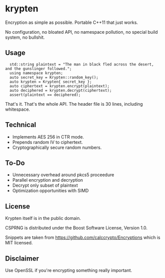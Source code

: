 # krypten
Encryption as simple as possible. Portable C++11 that just works. 

No configuration, no bloated API, no namespace pollution, no special build system, no bullshit. 

## Usage

      std::string plaintext = "The man in black fled across the desert, and the gunslinger followed.";
      using namespace krypten;
      auto secret_key = Krypten::random_key();
      auto krypten = Krypten{ secret_key };
      auto ciphertext = krypten.encrypt(plaintext);
      auto deciphered = krypten.decrypt(ciphertext);
      assert(plaintext == deciphered);
      
That's it. That's the whole API. The header file is 30 lines, including whitespace.

## Technical

* Implements AES 256 in CTR mode. 
* Prepends random IV to ciphertext. 
* Cryptographically secure random numbers. 

## To-Do

* Unnecessary overhead around pkcs5 proceedure
* Parallel encryption and decryption
* Decrypt only subset of plaintext
* Optimization opportunities with SIMD

## License

Krypten itself is in the public domain. 

CSPRNG is distributed under the Boost Software License, Version 1.0.

Snippets are taken from https://github.com/calccrypto/Encryptions which is MIT licensed. 

## Disclaimer

Use OpenSSL if you're encrypting something really important.
